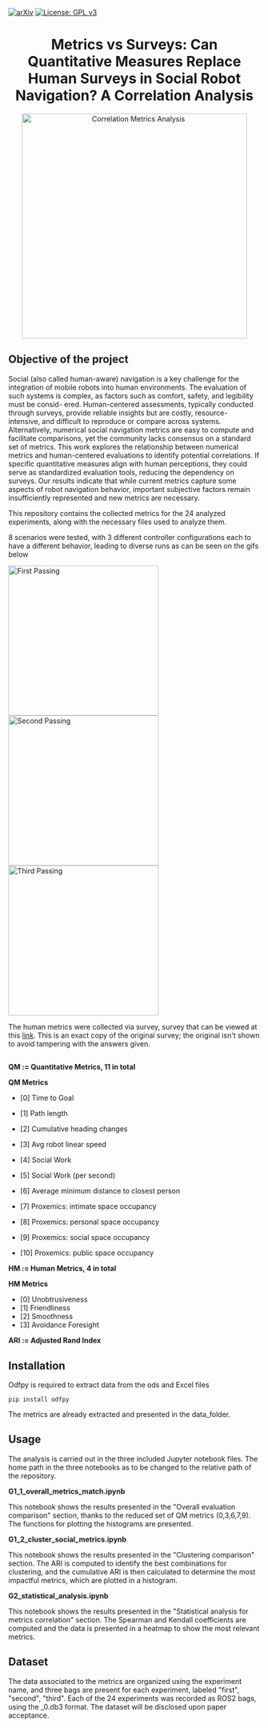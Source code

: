 [![arXiv](http://img.shields.io/badge/arXiv-2001.09136-B31B1B.svg)](https://arxiv.org/abs/2107.00606)
[![License: GPL v3](https://img.shields.io/badge/License-GPLv3-blue.svg)](https://www.gnu.org/licenses/gpl-3.0) 


<h1 align="center">  Metrics vs Surveys: Can Quantitative Measures Replace Human Surveys in Social Robot Navigation? A Correlation Analysis
</h1>

<!-- [Graphical abstract goes here]
<p align="center">
  <img src="https://amlbrown.com/wp-content/uploads/2015/10/11219225_10153619513398446_2657606012680909527_n.jpg" alt="Alternative text" width="450"/>
</p> -->
<p align="center">
  <img src="https://anonymous.4open.science/r/Social-Nav-Metrics-Matching-ED7D/images/Corr-Metrics.drawio.png" alt="Correlation Metrics Analysis" width="450"/>
</p>

## Objective of the project


Social (also called human-aware) navigation is a
key challenge for the integration of mobile robots into human
environments. The evaluation of such systems is complex, as
factors such as comfort, safety, and legibility must be consid-
ered. Human-centered assessments, typically conducted through
surveys, provide reliable insights but are costly, resource-
intensive, and difficult to reproduce or compare across systems.
Alternatively, numerical social navigation metrics are easy to
compute and facilitate comparisons, yet the community lacks
consensus on a standard set of metrics.
This work explores the relationship between numerical
metrics and human-centered evaluations to identify potential
correlations. If specific quantitative measures align with human
perceptions, they could serve as standardized evaluation tools,
reducing the dependency on surveys. Our results indicate that
while current metrics capture some aspects of robot navigation
behavior, important subjective factors remain insufficiently
represented and new metrics are necessary.

This repository contains the collected metrics for the 24 analyzed experiments, along with the necessary files used to analyze them.

8 scenarios were tested, with 3 different controller configurations each to have a different behavior, leading to diverse runs as can be seen on the gifs below
<p align="left">
  <img src="https://anonymous.4open.science/r/Social-Nav-Metrics-Matching-ED7D/images/first_passing.gif" alt="First Passing" width="300" style="display: inline-block; margin-right: 20px;"/>
  <img src="https://anonymous.4open.science/r/Social-Nav-Metrics-Matching-ED7D/images/second_passing.gif" alt="Second Passing" width="300" style="display: inline-block; margin-right: 20px"/>
  <img src="https://anonymous.4open.science/r/Social-Nav-Metrics-Matching-ED7D/images/third_passing.gif" alt="Third Passing" width="300"
  style="display: inline-block;"/>
</p>

The human metrics were collected via survey, survey that can be viewed at this [link](https://docs.google.com/forms/d/e/1FAIpQLSf_Dl9Fxwj-b9akZzA06BRVu8GOQalZP8z9UsHuONQnMncChA/viewform?usp=dialog). This is an exact copy of the original survey; the original isn't shown to avoid tampering with the answers given.

##


**QM := Quantitative Metrics, 11 in total**

**QM Metrics**
- [0] Time to Goal
- [1] Path length
- [2] Cumulative heading changes
- [3] Avg robot linear speed

- [4] Social Work 
- [5] Social Work (per second)
- [6] Average minimum distance to closest person
- [7] Proxemics: intimate space occupancy
- [8] Proxemics: personal space occupancy
- [9] Proxemics: social space occupancy
- [10] Proxemics: public space occupancy

**HM := Human Metrics, 4 in total**

**HM Metrics**
- [0] Unobtrusiveness
- [1] Friendliness
- [2] Smoothness
- [3] Avoidance Foresight

**ARI := Adjusted Rand Index**



## Installation

Odfpy is required to extract data from the ods and Excel files
```
pip install odfpy
```
<!--Always use ```pipreqs``` to generate the requirements.txt file.
```
pip install -r requirements.txt
```-->
The metrics are already extracted and presented in the data_folder.



## Usage
The analysis is carried out in the three included Jupyter notebook files.
The home path in the three notebooks as to be changed to the relative path of the repository.

**G1_1_overall_metrics_match.ipynb**

This notebook shows the results presented in the "Overall evaluation comparison" section, thanks to the reduced set of QM metrics (0,3,6,7,9). The functions for plotting the histograms are presented.

**G1_2_cluster_social_metrics.ipynb**

This notebook shows the results presented in the  "Clustering comparison" section. The ARI is computed to identify the best combinations for clustering, and the cumulative ARI is then calculated to determine the most impactful metrics, which are plotted in a histogram.

**G2_statistical_analysis.ipynb**

This notebook shows the results presented in the "Statistical analysis for metrics correlation" section. The Spearman and Kendall coefficients are computed and the data is presented in a heatmap to show the most relevant metrics.

## Dataset

The data associated to the metrics are organized using the experiment name, and three bags are present for each experiment, labeled "first", "second", "third". Each of the 24 experiments was recorded as ROS2 bags, using the _0.db3 format.
The dataset will be disclosed upon paper acceptance.


<!--# Citations
Remind users to cite your work, e.g.:

This repository is intended for scientific research purposes.
If you want to use this code for your research, please cite our work ([Paper Name](https://arxiv.org/)).

```
[.bib citation here]
```

<!--# References
[Other references that should be cited when using this repository here]

# Acknowledgements
[Acknowledgements here]
-->
